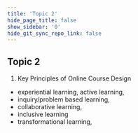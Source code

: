 ```yaml
---
title: 'Topic 2'
hide_page_title: false
show_sidebar: '0'
hide_git_sync_repo_link: false
---
```

## Topic 2



1. Key Principles of Online Course Design
 - experiential learning, active learning,
 - inquiry/problem based learning,
 - collaborative learning,
 - inclusive learning
 - transformational learning,
